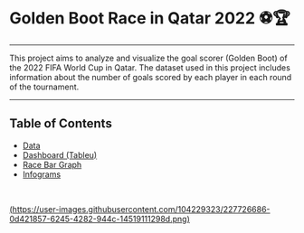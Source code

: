 # Golden Boot Race in Qatar 2022 :soccer::trophy:

*** 
This project aims to analyze and visualize the goal scorer (Golden Boot) of the 2022 FIFA World Cup in Qatar. The dataset used in this project includes information about the number of goals scored by each player in each round of the tournament.
***

## Table of Contents  

* [Data](https://github.com/soto-sergio/goldenBoot-qatarWC/blob/main/data/final/race_bar_wq_scorers_final.csv)  
* [Dashboard (Tableu)](https://public.tableau.com/views/FIFAWorldCupTopScorers/Dashboard1?:language=en-US&:display_count=n&:origin=viz_share_link)   
* [Race Bar Graph](https://user-images.githubusercontent.com/104229323/227725422-e0444aa0-2504-4e89-9b68-ac040b45262b.mp4)  
* [Infograms](https://github.com/soto-sergio/goldenBoot-qatarWC/tree/main/visualizations) 
<br>


[(https://user-images.githubusercontent.com/104229323/227726686-0d421857-6245-4282-944c-14519111298d.png)](https://user-images.githubusercontent.com/104229323/227725422-e0444aa0-2504-4e89-9b68-ac040b45262b.mp4)


